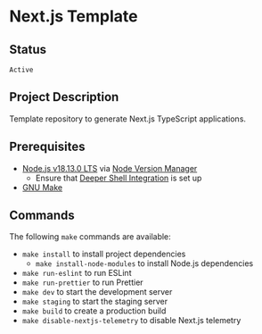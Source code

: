 # Next.js Template

## Status

`Active`

## Project Description

Template repository to generate Next.js TypeScript applications.

## Prerequisites

- [Node.js v18.13.0 LTS](https://nodejs.org/) via [Node Version Manager](https://github.com/nvm-sh/nvm)
  - Ensure that [Deeper Shell Integration](https://github.com/nvm-sh/nvm#deeper-shell-integration) is set up
- [GNU Make](https://www.gnu.org/software/make/)

## Commands

The following `make` commands are available:

- `make install` to install project dependencies
  - `make install-node-modules` to install Node.js dependencies
- `make run-eslint` to run ESLint
- `make run-prettier` to run Prettier
- `make dev` to start the development server
- `make staging` to start the staging server
- `make build` to create a production build
- `make disable-nextjs-telemetry` to disable Next.js telemetry
